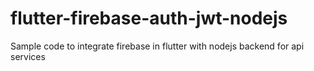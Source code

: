 # flutter-firebase-auth-jwt-nodejs
Sample code to integrate firebase in flutter with nodejs backend for api services
